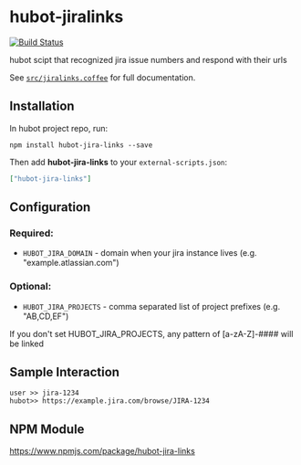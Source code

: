 # hubot-jiralinks

[![Build Status](https://travis-ci.org/bdashrad/hubot-jiralinks.svg)](https://travis-ci.org/bdashrad/hubot-jiralinks/)

hubot scipt that recognized jira issue numbers and respond with their urls

See [`src/jiralinks.coffee`](src/jiralinks.coffee) for full documentation.

## Installation

In hubot project repo, run:

`npm install hubot-jira-links --save`

Then add **hubot-jira-links** to your `external-scripts.json`:

```json
["hubot-jira-links"]
```

## Configuration
### Required:
* `HUBOT_JIRA_DOMAIN` - domain when your jira instance lives (e.g. "example.atlassian.com")
### Optional:
* `HUBOT_JIRA_PROJECTS` - comma separated list of project prefixes (e.g. "AB,CD,EF")

If you don't set HUBOT_JIRA_PROJECTS, any pattern of [a-zA-Z]-#### will be linked

## Sample Interaction

```
user >> jira-1234
hubot>> https://example.jira.com/browse/JIRA-1234
```

## NPM Module

https://www.npmjs.com/package/hubot-jira-links
